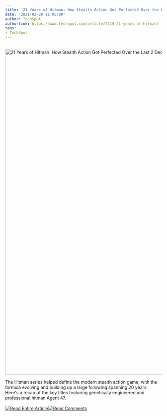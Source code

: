 ```yaml
---
title: '21 Years of Hitman: How Stealth Action Got Perfected Over the Last 2 Decades'
date: "2021-03-29 11:05:00"
author: TechSpot
authorlink: https://www.techspot.com/article/2215-21-years-of-hitman/
tags:
- TechSpot
---
```

<a href="https://www.techspot.com/article/2215-21-years-of-hitman/" target="_blank"><img src="https://static.techspot.com/images2/news/ts3_thumbs/2021/03/2021-03-28-ts3_thumbs-db6-2.jpg" width="1500" height="1050" style="padding: 15px 0" title="21 Years of Hitman: How Stealth Action Got Perfected Over the Last 2 Decades" /></a><br />The Hitman series helped define the modern stealth action game, with the formula evolving and building up a large following spanning 20 years. Here's a recap of the key titles featuring genetically engineered and professional hitman Agent 47.<br /><br /><a href="https://www.techspot.com/article/2215-21-years-of-hitman/"><img src="https://static.techspot.com/images/rss/rss_buttons_01.png" border="0" alt="Read Entire Article" /></a><a href="https://www.techspot.com/article/2215-21-years-of-hitman/#comments"><img src="https://static.techspot.com/images/rss/rss_buttons_02.png" border="0" alt="Read Comments" /></a><br /><br />